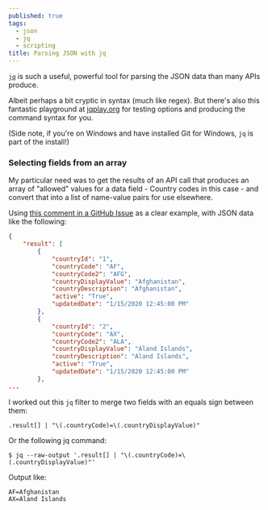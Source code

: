 ```yaml
---
published: true
tags:
  - json
  - jq
  - scripting
title: Parsing JSON with jq
---
```

[`jq`](https://jqlang.github.io/jq/) is such a useful, powerful tool for parsing the JSON data than many APIs produce.

Albeit perhaps a bit cryptic in syntax (much like regex). But there's also this fantastic playground at [jqplay.org](https://jqplay.org/) for testing options and producing the command syntax for you.

(Side note, if you're on Windows and have installed Git for Windows, `jq` is part of the install!)

### Selecting fields from an array

My particular need was to get the results of an API call that produces an array of "allowed" values for a data field - Country codes in this case - and convert that into a list of name-value pairs for use elsewhere.

Using [this comment in a GitHub Issue](https://github.com/jqlang/jq/issues/2247#issuecomment-760543007) as a clear example, with JSON data like the following: 

```json
{
    "result": [
        {
            "countryId": "1",
            "countryCode": "AF",
            "countryCode2": "AFG",
            "countryDisplayValue": "Afghanistan",
            "countryDescription": "Afghanistan",
            "active": "True",
            "updatedDate": "1/15/2020 12:45:00 PM"
        },
        {
            "countryId": "2",
            "countryCode": "AX",
            "countryCode2": "ALA",
            "countryDisplayValue": "Aland Islands",
            "countryDescription": "Aland Islands",
            "active": "True",
            "updatedDate": "1/15/2020 12:45:00 PM"
        },
...
```

I worked out this `jq` filter to merge two fields with an equals sign between them:

`.result[] | "\(.countryCode)=\(.countryDisplayValue)"`

Or the following jq command:

```shell
$ jq --raw-output '.result[] | "\(.countryCode)=\(.countryDisplayValue)"'
```

Output like:
```properties
AF=Afghanistan
AX=Aland Islands
```